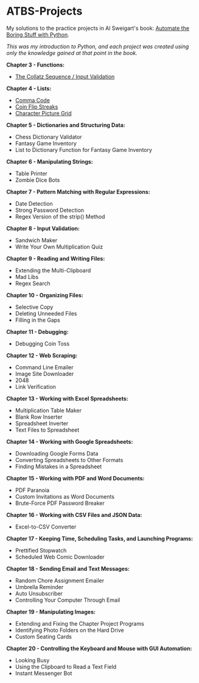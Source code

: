 # ATBS-Projects
My solutions to the practice projects in Al Sweigart's book: [Automate the Boring Stuff with Python](https://automatetheboringstuff.com).

_This was my introduction to Python, and each project was created using only the knowledge gained at that point in the book._

**Chapter 3 - Functions:**
* [The Collatz Sequence / Input Validation](https://github.com/JustDanHam/ATBS-Projects/blob/main/collatz.py)

**Chapter 4 - Lists:**
* [Comma Code](https://github.com/JustDanHam/ATBS-Projects/blob/main/commaCode.py)
* [Coin Flip Streaks](https://github.com/JustDanHam/ATBS-Projects/blob/main/coinFlipStreaks.py)
* [Character Picture Grid](https://github.com/JustDanHam/ATBS-Projects/blob/main/characterPictureGrid.py)

**Chapter 5 - Dictionaries and Structuring Data:**
* Chess Dictionary Validator
* Fantasy Game Inventory
* List to Dictionary Function for Fantasy Game Inventory

**Chapter 6 - Manipulating Strings:**
* Table Printer
* Zombie Dice Bots

**Chapter 7 - Pattern Matching with Regular Expressions:**
* Date Detection
* Strong Password Detection
* Regex Version of the strip() Method

**Chapter 8 - Input Validation:**
* Sandwich Maker
* Write Your Own Multiplication Quiz

**Chapter 9 - Reading and Writing Files:**
* Extending the Multi-Clipboard
* Mad Libs
* Regex Search

**Chapter 10 - Organizing Files:**
* Selective Copy
* Deleting Unneeded Files
* Filling in the Gaps

**Chapter 11 - Debugging:**
* Debugging Coin Toss

**Chapter 12 - Web Scraping:**
* Command Line Emailer
* Image Site Downloader
* 2048
* Link Verification

**Chapter 13 - Working with Excel Spreadsheets:**
* Multiplication Table Maker
* Blank Row Inserter
* Spreadsheet Inverter
* Text Files to Spreadsheet

**Chapter 14 - Working with Google Spreadsheets:**
* Downloading Google Forms Data
* Converting Spreadsheets to Other Formats
* Finding Mistakes in a Spreadsheet

**Chapter 15 - Working with PDF and Word Documents:**
* PDF Paranoia
* Custom Invitations as Word Documents
* Brute-Force PDF Password Breaker

**Chapter 16 - Working with CSV Files and JSON Data:**
* Excel-to-CSV Converter

**Chapter 17 - Keeping Time, Scheduling Tasks, and Launching Programs:**
* Prettified Stopwatch
* Scheduled Web Comic Downloader

**Chapter 18 - Sending Email and Text Messages:**
* Random Chore Assignment Emailer
* Umbrella Reminder
* Auto Unsubscriber
* Controlling Your Computer Through Email

**Chapter 19 - Manipulating Images:**
* Extending and Fixing the Chapter Project Programs
* Identifying Photo Folders on the Hard Drive
* Custom Seating Cards

**Chapter 20 - Controlling the Keyboard and Mouse with GUI Automation:**
* Looking Busy
* Using the Clipboard to Read a Text Field
* Instant Messenger Bot

